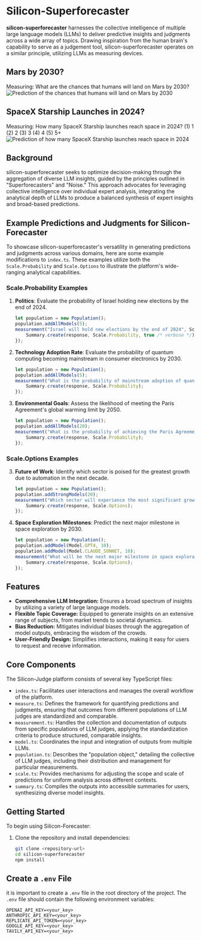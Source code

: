 # Silicon-Superforecaster

**silicon-superforecaster** harnesses the collective intelligence of multiple large language models (LLMs) to deliver predictive insights and judgments across a wide array of topics. Drawing inspiration from the human brain's capability to serve as a judgement tool, silicon-superforecaster operates on a similar principle, utilizing LLMs as measuring devices. 

## Mars by 2030?
Measuring: What are the chances that humans will land on Mars by 2030?
![Prediction of the chances that humans will land on Mars by 2030](https://github.com/mfainstein/silicon-superforecaster/blob/main/screenshots/ProbabilityLandOnMars2030.png)

## SpaceX Starship Launches in 2024?
Measuring: How many SpaceX Starship launches reach space in 2024? (1) 1 (2) 2 (3) 3 (4) 4 (5) 5+
![Prediction of how many SpaceX Starship launches reach space in 2024](https://github.com/mfainstein/silicon-superforecaster/blob/main/screenshots/SpaceXStarshipLaunches2024.png)

## Background

silicon-superforecaster seeks to optimize decision-making through the aggregation of diverse LLM insights, guided by the principles outlined in "Superforecasters" and "Noise." This approach advocates for leveraging collective intelligence over individual expert analysis, integrating the analytical depth of LLMs to produce a balanced synthesis of expert insights and broad-based predictions.

## Example Predictions and Judgments for Silicon-Forecaster

To showcase silicon-superforecaster's versatility in generating predictions and judgments across various domains, here are some example modifications to `index.ts`. These examples utilize both the `Scale.Probability` and `Scale.Options` to illustrate the platform's wide-ranging analytical capabilities.

### Scale.Probability Examples
1. **Politics**:
   Evaluate the probability of Israel holding new elections by the end of 2024.
    ```typescript
    let population = new Population();
    population.addAllModels(5);
    measurement("Israel will hold new elections by the end of 2024", Scale.Probability, population).then((response) => {
        Summary.create(response, Scale.Probability, true /* verbose */);
    });
    ```

2. **Technology Adoption Rate**:
   Evaluate the probability of quantum computing becoming mainstream in consumer electronics by 2030.

    ```typescript
    let population = new Population();
    population.addAllModels(5);
    measurement("What is the probability of mainstream adoption of quantum computing in consumer electronics by 2030?", Scale.Probability, population).then((response) => {
        Summary.create(response, Scale.Probability);
    });
    ```

3. **Environmental Goals**:
   Assess the likelihood of meeting the Paris Agreement's global warming limit by 2050.

    ```typescript
    let population = new Population();
    population.addAllModels(20);
    measurement("What is the probability of achieving the Paris Agreement's goal of limiting global warming to 1.5 degrees Celsius above pre-industrial levels by 2050?", Scale.Probability, population).then((response) => {
        Summary.create(response, Scale.Probability);
    });
    ```

### Scale.Options Examples

3. **Future of Work**:
   Identify which sector is poised for the greatest growth due to automation in the next decade.

    ```typescript
    let population = new Population();
    population.addStrongModels(20);
    measurement("Which sector will experience the most significant growth due to automation in the next decade: (1) technology (2) healthcare (3) education (4) manufacturing?", Scale.Options, population).then((response) => {
        Summary.create(response, Scale.Options);
    });
    ```

4. **Space Exploration Milestones**:
   Predict the next major milestone in space exploration by 2030.

    ```typescript
    let population = new Population();
    population.addModel(Model.GPT4, 10);
    population.addModel(Model.CLAUDE_SONNET, 10);
    measurement("What will be the next major milestone in space exploration by 2030: (1) returning humans to the moon (2) launching a manned mission to Mars (3) discovering extraterrestrial life (4) establishing a permanent space station?", Scale.Options, population).then((response) => {
        Summary.create(response, Scale.Options);
    });
    ```


## Features

- **Comprehensive LLM Integration:** Ensures a broad spectrum of insights by utilizing a variety of large language models.
- **Flexible Topic Coverage:** Equipped to generate insights on an extensive range of subjects, from market trends to societal dynamics.
- **Bias Reduction:** Mitigates individual biases through the aggregation of model outputs, embracing the wisdom of the crowds.
- **User-Friendly Design:** Simplifies interactions, making it easy for users to request and receive information.

## Core Components

The Silicon-Judge platform consists of several key TypeScript files:

- `index.ts`: Facilitates user interactions and manages the overall workflow of the platform.
- `measure.ts`: Defines the framework for quantifying predictions and judgments, ensuring that outcomes from different populations of LLM judges are standardized and comparable.
- `measurement.ts`: Handles the collection and documentation of outputs from specific populations of LLM judges, applying the standardization criteria to produce structured, comparable insights.
- `model.ts`: Coordinates the input and integration of outputs from multiple LLMs.
- `population.ts`: Describes the "population object," detailing the collective of LLM judges, including their distribution and management for particular measurements.
- `scale.ts`: Provides mechanisms for adjusting the scope and scale of predictions for uniform analysis across different contexts.
- `summary.ts`: Compiles the outputs into accessible summaries for users, synthesizing diverse model insights.

## Getting Started

To begin using Silicon-Forecaster:

1. Clone the repository and install dependencies:
   ```bash
   git clone <repository-url>
   cd silicon-superforecaster
   npm install

## Create a `.env` File
it is important to create a `.env` file in the root directory of the project. The `.env` file should contain the following environment variables:

```
OPENAI_API_KEY=<your_key>
ANTHROPIC_API_KEY=<your_key>
REPLICATE_API_TOKEN=<your_key>
GOOGLE_API_KEY=<your_key>
TAVILY_API_KEY=<your_key>
```
